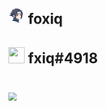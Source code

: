 # <img src="https://github.com/fxiqval/fxiqval/raw/main/pfp.png" width="32" height="32" /> foxiq
# <img src="https://www.footiepunks.com/uploads/2/7/2/0/2720732/discord-logo_orig.png" width="32" height="32"> fxiq#4918
# ![](https://github-readme-stats.vercel.app/api?username=fxiqval&show_icons=true&theme=gruvbox)
